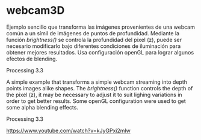 # webcam3D

Ejemplo sencillo que transforma las imágenes provenientes de una webcam común a un símil de imágenes de puntos de profundidad.
Mediante la función *brightness()* se controla la profundidad del pixel (z), puede ser necesario modificarlo bajo diferentes condiciones de iluminación para obtener mejores resultados.
Usa configuración openGL para lograr algunos efectos de blending.

Processing 3.3

A simple example that transforms a simple webcam streaming into depth points images alike shapes.
The *brightness()* function controls the depth of the pixel (z), it may be necessary to adjust it to suit lighing variations in order to get better results.
Some openGL configuration were used to get some alpha blending effects.

Processing 3.3

https://www.youtube.com/watch?v=kJyGPxi2mlw

